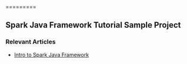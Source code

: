 =========

## Spark Java Framework Tutorial Sample Project

### Relevant Articles
- [Intro to Spark Java Framework](http://www.nklkarthi.com/spark-framework-rest-api)
